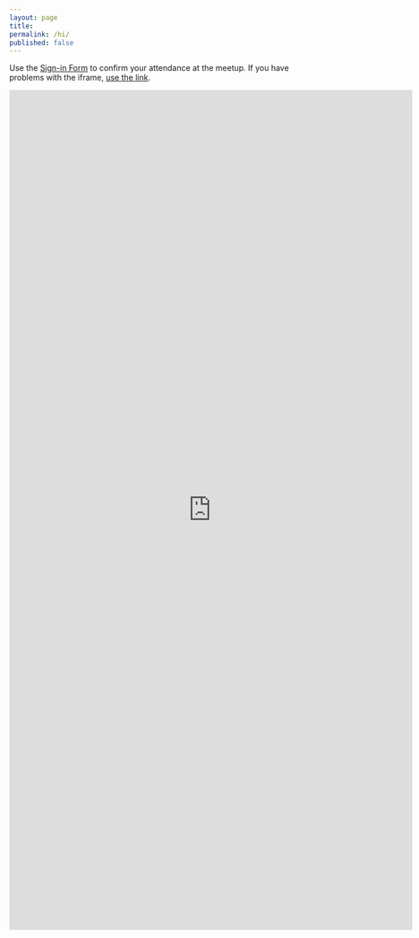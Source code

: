 ```yaml
---
layout: page
title:
permalink: /hi/
published: false
---
```


Use the [Sign-in Form](https://docs.google.com/forms/d/1lQ2UTzq6ytiFp1RuRz_NXDYLvBwnRnT-lI1UqiKjOC0/viewform) to confirm your attendance at the meetup.  If you have problems with the iframe, [use the link](https://docs.google.com/forms/d/1lQ2UTzq6ytiFp1RuRz_NXDYLvBwnRnT-lI1UqiKjOC0/viewform).

<iframe src="https://docs.google.com/forms/d/1lQ2UTzq6ytiFp1RuRz_NXDYLvBwnRnT-lI1UqiKjOC0/viewform?embedded=true" width="720" height="1500" frameborder="0" marginheight="0" marginwidth="0">Loading...</iframe>
